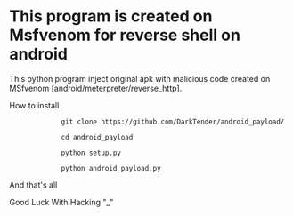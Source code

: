 # This program is created on Msfvenom for reverse shell on android
 This python program inject original apk with malicious code created on MSfvenom [android/meterpreter/reverse_http].
 
 How to install
 
                 git clone https://github.com/DarkTender/android_payload/
 
                 cd android_payload
 
                 python setup.py

                 python android_payload.py
 
 And that's all
 
 Good Luck With Hacking "_"
